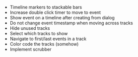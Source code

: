 - Timeline markers to stackable bars
- Increase double click timer to move to event
- Show event on a timeline after creating from dialog
- Do not change event timestamp when moving across tracks
- Hide unused tracks
- Select which tracks to show
- Navigate to first/last events in a track
- Color code the tracks (somehow)
- Implement scrubber

